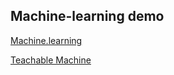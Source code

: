 ## Machine-learning demo

[Machine.learning](https://github.com/MicrosoftLearning/mslearn-ai-fundamentals/blob/main/Instructions/Exercises/01-machine-learning.md)


[Teachable Machine](https://teachablemachine.withgoogle.com/)
